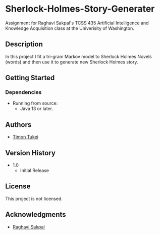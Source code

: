 # Sherlock-Holmes-Story-Generater

Assignment for Raghavi Sakpal's TCSS 435 Artificial Intelligence and Knowledge Acquisition class at the Univerisity of Washington.   

## Description

In this project I fit a tri-gram Markov model to Sherlock Holmes Novels (words) and then use it to generate new Sherlock Holmes story.

## Getting Started

### Dependencies

* Running from source:
  * Java 13 or later.

## Authors

* [Timon Tukei](https://github.com/ttukei)

## Version History

* 1.0
    * Initial Release

## License

This project is not licensed. 

## Acknowledgments

* [Raghavi Sakpal](https://directory.tacoma.uw.edu/employee/rsakpal)
